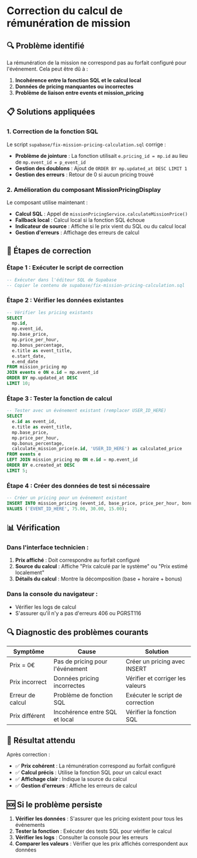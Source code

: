 # Correction du calcul de rémunération de mission

## 🔍 **Problème identifié**

La rémunération de la mission ne correspond pas au forfait configuré pour l'événement. Cela peut être dû à :

1. **Incohérence entre la fonction SQL et le calcul local**
2. **Données de pricing manquantes ou incorrectes**
3. **Problème de liaison entre events et mission_pricing**

## 📋 **Solutions appliquées**

### **1. Correction de la fonction SQL**
Le script `supabase/fix-mission-pricing-calculation.sql` corrige :

- **Problème de jointure** : La fonction utilisait `e.pricing_id = mp.id` au lieu de `mp.event_id = p_event_id`
- **Gestion des doublons** : Ajout de `ORDER BY mp.updated_at DESC LIMIT 1`
- **Gestion des erreurs** : Retour de 0 si aucun pricing trouvé

### **2. Amélioration du composant MissionPricingDisplay**
Le composant utilise maintenant :

- **Calcul SQL** : Appel de `missionPricingService.calculateMissionPrice()`
- **Fallback local** : Calcul local si la fonction SQL échoue
- **Indicateur de source** : Affiche si le prix vient du SQL ou du calcul local
- **Gestion d'erreurs** : Affichage des erreurs de calcul

## 🔧 **Étapes de correction**

### **Étape 1 : Exécuter le script de correction**
```sql
-- Exécuter dans l'éditeur SQL de Supabase
-- Copier le contenu de supabase/fix-mission-pricing-calculation.sql
```

### **Étape 2 : Vérifier les données existantes**
```sql
-- Vérifier les pricing existants
SELECT 
  mp.id,
  mp.event_id,
  mp.base_price,
  mp.price_per_hour,
  mp.bonus_percentage,
  e.title as event_title,
  e.start_date,
  e.end_date
FROM mission_pricing mp
JOIN events e ON e.id = mp.event_id
ORDER BY mp.updated_at DESC
LIMIT 10;
```

### **Étape 3 : Tester la fonction de calcul**
```sql
-- Tester avec un événement existant (remplacer USER_ID_HERE)
SELECT 
  e.id as event_id,
  e.title as event_title,
  mp.base_price,
  mp.price_per_hour,
  mp.bonus_percentage,
  calculate_mission_price(e.id, 'USER_ID_HERE') as calculated_price
FROM events e
LEFT JOIN mission_pricing mp ON e.id = mp.event_id
ORDER BY e.created_at DESC
LIMIT 5;
```

### **Étape 4 : Créer des données de test si nécessaire**
```sql
-- Créer un pricing pour un événement existant
INSERT INTO mission_pricing (event_id, base_price, price_per_hour, bonus_percentage)
VALUES ('EVENT_ID_HERE', 75.00, 30.00, 15.00);
```

## 📊 **Vérification**

### **Dans l'interface technicien :**
1. **Prix affiché** : Doit correspondre au forfait configuré
2. **Source du calcul** : Affiche "Prix calculé par le système" ou "Prix estimé localement"
3. **Détails du calcul** : Montre la décomposition (base + horaire + bonus)

### **Dans la console du navigateur :**
- Vérifier les logs de calcul
- S'assurer qu'il n'y a pas d'erreurs 406 ou PGRST116

## 🔍 **Diagnostic des problèmes courants**

| Symptôme | Cause | Solution |
|----------|-------|----------|
| Prix = 0€ | Pas de pricing pour l'événement | Créer un pricing avec INSERT |
| Prix incorrect | Données pricing incorrectes | Vérifier et corriger les valeurs |
| Erreur de calcul | Problème de fonction SQL | Exécuter le script de correction |
| Prix différent | Incohérence entre SQL et local | Vérifier la fonction SQL |

## 🎯 **Résultat attendu**

Après correction :
- ✅ **Prix cohérent** : La rémunération correspond au forfait configuré
- ✅ **Calcul précis** : Utilise la fonction SQL pour un calcul exact
- ✅ **Affichage clair** : Indique la source du calcul
- ✅ **Gestion d'erreurs** : Affiche les erreurs de calcul

## 🆘 **Si le problème persiste**

1. **Vérifier les données** : S'assurer que les pricing existent pour tous les événements
2. **Tester la fonction** : Exécuter des tests SQL pour vérifier le calcul
3. **Vérifier les logs** : Consulter la console pour les erreurs
4. **Comparer les valeurs** : Vérifier que les prix affichés correspondent aux données 